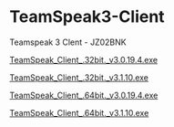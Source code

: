 # TeamSpeak3-Client
Teamspeak 3 Clent - JZ02BNK

[TeamSpeak_Client_.32bit._v3.0.19.4.exe](https://github.com/RMC6888/TeamSpeak3-Client/releases/download/TS3-Clent/TeamSpeak_Client_.32bit._v3.0.19.4.exe)

[TeamSpeak_Client_.32bit._v3.1.10.exe](https://github.com/RMC6888/TeamSpeak3-Client/releases/download/TS3-Clent/TeamSpeak_Client_.32bit._v3.1.10.exe)

[TeamSpeak_Client_.64bit._v3.0.19.4.exe](https://github.com/RMC6888/TeamSpeak3-Client/releases/download/TS3-Clent/TeamSpeak_Client_.64bit._v3.0.19.4.exe)

[TeamSpeak_Client_.64bit._v3.1.10.exe](https://github.com/RMC6888/TeamSpeak3-Client/releases/download/TS3-Clent/TeamSpeak_Client_.64bit._v3.1.10.exe)
